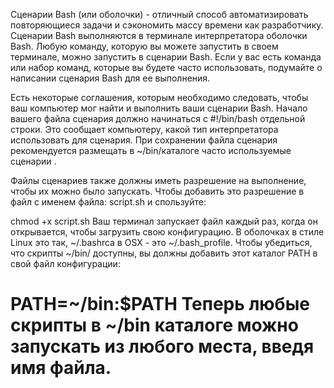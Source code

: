 Сценарии Bash (или оболочки) - отличный способ автоматизировать повторяющиеся задачи и сэкономить массу времени как разработчику. Сценарии Bash выполняются в терминале интерпретатора оболочки Bash. Любую команду, которую вы можете запустить в своем терминале, можно запустить в сценарии Bash. Если у вас есть команда или набор команд, которые вы будете часто использовать, подумайте о написании сценария Bash для ее выполнения.

Есть некоторые соглашения, которым необходимо следовать, чтобы ваш компьютер мог найти и выполнить ваши сценарии Bash. Начало вашего файла сценария должно начинаться с #!/bin/bash отдельной строки. Это сообщает компьютеру, какой тип интерпретатора использовать для сценария. При сохранении файла сценария рекомендуется размещать в ~/bin/каталоге часто используемые сценарии .

Файлы сценариев также должны иметь разрешение на выполнение, чтобы их можно было запускать. Чтобы добавить это разрешение в файл с именем файла: script.sh и спользуйте:

chmod +x script.sh
Ваш терминал запускает файл каждый раз, когда он открывается, чтобы загрузить свою конфигурацию. В оболочках в стиле Linux это так, ~/.bashrcа в OSX - это ~/.bash_profile. Чтобы убедиться, что скрипты ~/bin/ доступны, вы должны добавить этот каталог PATH в свой файл конфигурации:

PATH=~/bin:$PATH
Теперь любые скрипты в ~/bin каталоге можно запускать из любого места, введя имя файла.
============================================================

